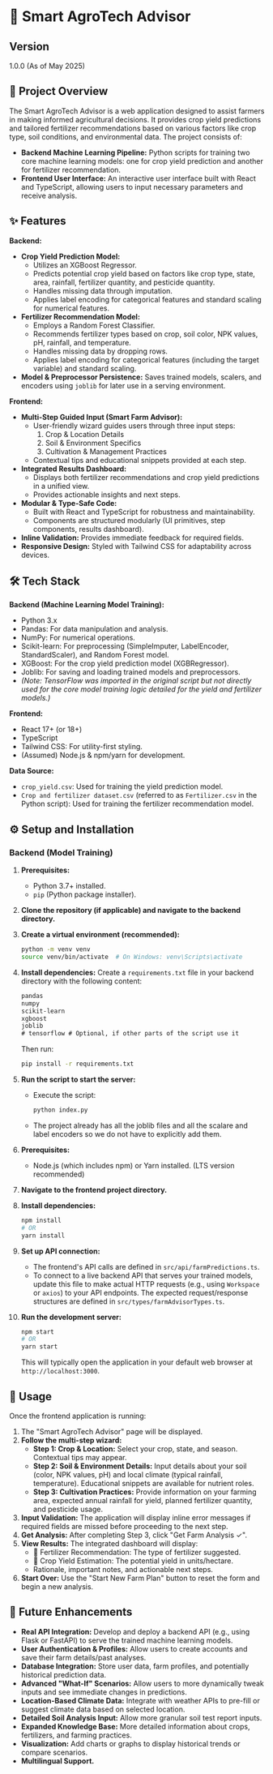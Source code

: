 # 🌱 Smart AgroTech Advisor

## Version

1.0.0 (As of May 2025)

## 📝 Project Overview

The Smart AgroTech Advisor is a web application designed to assist farmers in making informed agricultural decisions. It provides crop yield predictions and tailored fertilizer recommendations based on various factors like crop type, soil conditions, and environmental data. The project consists of:

- **Backend Machine Learning Pipeline:** Python scripts for training two core machine learning models: one for crop yield prediction and another for fertilizer recommendation.
- **Frontend User Interface:** An interactive user interface built with React and TypeScript, allowing users to input necessary parameters and receive analysis.

## ✨ Features

**Backend:**

- **Crop Yield Prediction Model:**
  - Utilizes an XGBoost Regressor.
  - Predicts potential crop yield based on factors like crop type, state, area, rainfall, fertilizer quantity, and pesticide quantity.
  - Handles missing data through imputation.
  - Applies label encoding for categorical features and standard scaling for numerical features.
- **Fertilizer Recommendation Model:**
  - Employs a Random Forest Classifier.
  - Recommends fertilizer types based on crop, soil color, NPK values, pH, rainfall, and temperature.
  - Handles missing data by dropping rows.
  - Applies label encoding for categorical features (including the target variable) and standard scaling.
- **Model & Preprocessor Persistence:** Saves trained models, scalers, and encoders using `joblib` for later use in a serving environment.

**Frontend:**

- **Multi-Step Guided Input (Smart Farm Advisor):**
  - User-friendly wizard guides users through three input steps:
    1.  Crop & Location Details
    2.  Soil & Environment Specifics
    3.  Cultivation & Management Practices
  - Contextual tips and educational snippets provided at each step.
- **Integrated Results Dashboard:**
  - Displays both fertilizer recommendations and crop yield predictions in a unified view.
  - Provides actionable insights and next steps.
- **Modular & Type-Safe Code:**
  - Built with React and TypeScript for robustness and maintainability.
  - Components are structured modularly (UI primitives, step components, results dashboard).
- **Inline Validation:** Provides immediate feedback for required fields.
- **Responsive Design:** Styled with Tailwind CSS for adaptability across devices.

## 🛠️ Tech Stack

**Backend (Machine Learning Model Training):**

- Python 3.x
- Pandas: For data manipulation and analysis.
- NumPy: For numerical operations.
- Scikit-learn: For preprocessing (SimpleImputer, LabelEncoder, StandardScaler), and Random Forest model.
- XGBoost: For the crop yield prediction model (XGBRegressor).
- Joblib: For saving and loading trained models and preprocessors.
- _(Note: TensorFlow was imported in the original script but not directly used for the core model training logic detailed for the yield and fertilizer models.)_

**Frontend:**

- React 17+ (or 18+)
- TypeScript
- Tailwind CSS: For utility-first styling.
- (Assumed) Node.js & npm/yarn for development.

**Data Source:**

- `crop_yield.csv`: Used for training the yield prediction model.
- `Crop and fertilizer dataset.csv` (referred to as `Fertilizer.csv` in the Python script): Used for training the fertilizer recommendation model.

## ⚙️ Setup and Installation

### Backend (Model Training)

1.  **Prerequisites:**
    - Python 3.7+ installed.
    - `pip` (Python package installer).
2.  **Clone the repository (if applicable) and navigate to the backend directory.**
3.  **Create a virtual environment (recommended):**
    ```bash
    python -m venv venv
    source venv/bin/activate  # On Windows: venv\Scripts\activate
    ```
4.  **Install dependencies:**
    Create a `requirements.txt` file in your backend directory with the following content:
    ```txt
    pandas
    numpy
    scikit-learn
    xgboost
    joblib
    # tensorflow # Optional, if other parts of the script use it
    ```
    Then run:
    ```bash
    pip install -r requirements.txt
    ```

5.  **Run the script to start the server:**
    - Execute the script:
      ```bash
      python index.py
      ```
    - The project already has all the joblib files and all the scalare and label encoders so we do not have to explicitly add them.

6.  **Prerequisites:**
    - Node.js (which includes npm) or Yarn installed. (LTS version recommended)
7.  **Navigate to the frontend project directory.**
8.  **Install dependencies:**
    ```bash
    npm install
    # OR
    yarn install
    ```
9. **Set up API connection:**
    - The frontend's API calls are defined in `src/api/farmPredictions.ts`.
    - To connect to a live backend API that serves your trained models, update this file to make actual HTTP requests (e.g., using `Workspace` or `axios`) to your API endpoints. The expected request/response structures are defined in `src/types/farmAdvisorTypes.ts`.
10. **Run the development server:**
    ```bash
    npm start
    # OR
    yarn start
    ```
    This will typically open the application in your default web browser at `http://localhost:3000`.

## 🚀 Usage

Once the frontend application is running:

1.  The "Smart AgroTech Advisor" page will be displayed.
2.  **Follow the multi-step wizard:**
    - **Step 1: Crop & Location:** Select your crop, state, and season. Contextual tips may appear.
    - **Step 2: Soil & Environment Details:** Input details about your soil (color, NPK values, pH) and local climate (typical rainfall, temperature). Educational snippets are available for nutrient roles.
    - **Step 3: Cultivation Practices:** Provide information on your farming area, expected annual rainfall for yield, planned fertilizer quantity, and pesticide usage.
3.  **Input Validation:** The application will display inline error messages if required fields are missed before proceeding to the next step.
4.  **Get Analysis:** After completing Step 3, click "Get Farm Analysis ✓".
5.  **View Results:** The integrated dashboard will display:
    - 🧪 Fertilizer Recommendation: The type of fertilizer suggested.
    - 🌾 Crop Yield Estimation: The potential yield in units/hectare.
    - Rationale, important notes, and actionable next steps.
6.  **Start Over:** Use the "Start New Farm Plan" button to reset the form and begin a new analysis.

## 🔮 Future Enhancements

- **Real API Integration:** Develop and deploy a backend API (e.g., using Flask or FastAPI) to serve the trained machine learning models.
- **User Authentication & Profiles:** Allow users to create accounts and save their farm details/past analyses.
- **Database Integration:** Store user data, farm profiles, and potentially historical prediction data.
- **Advanced "What-If" Scenarios:** Allow users to more dynamically tweak inputs and see immediate changes in predictions.
- **Location-Based Climate Data:** Integrate with weather APIs to pre-fill or suggest climate data based on selected location.
- **Detailed Soil Analysis Input:** Allow more granular soil test report inputs.
- **Expanded Knowledge Base:** More detailed information about crops, fertilizers, and farming practices.
- **Visualization:** Add charts or graphs to display historical trends or compare scenarios.
- **Multilingual Support.**
